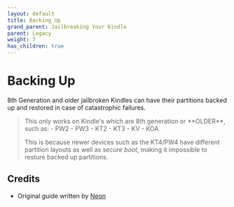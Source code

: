 ```yaml
---
layout: default
title: Backing Up
grand_parent: Jailbreaking Your Kindle
parent: Legacy
weight: 7
has_children: true
---
```


# Backing Up
8th Generation and older jailbroken Kindles can have their partitions backed up and restored in case of catastrophic failures.

<blockquote class="warning">
This only works on Kindle's which are 8th generation or **OLDER**, such as:
- PW2
- PW3
- KT2
- KT3
- KV
- KOA

This is because newer devices such as the KT4/PW4 have different partition layouts as well as *secure boot*,  making it impossible to resture backed up partitions.
</blockquote>

## Credits
- Original guide written by [Neon](https://www.mobileread.com/forums/member.php?u=329187)